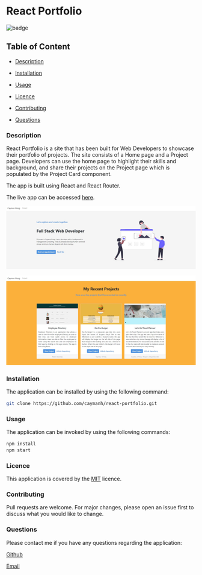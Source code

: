 # React Portfolio

![badge](https://img.shields.io/badge/license-MIT-brightgreen)

## Table of Content

  - [Description](#description)

  - [Installation](#installation)

  - [Usage](#usage)

  - [Licence](#licence)

  - [Contributing](#contributing)

  - [Questions](#questions)

 ### Description

React Portfolio is a site that has been built for Web Developers to showcase their portfolio of projects. The site consists of a Home page and a Project page.  Developers can use the home page to highlight their skills and background, and share their projects on the Project page which is populated by the Project Card component.

 The app is built using React and React Router. 

 The live app can be accessed [here](https://caymanh.github.io/react-portfolio/).

 <p align="center">
    <img alt="" src="https://github.com/caymanh/react-portfolio/blob/main/public/image/react-portfolio-01.JPG">
</p>
 <p align="center">
    <img alt="" src="https://github.com/caymanh/react-portfolio/blob/main/public/image/react-portfolio-03.JPG">
</p>
 

### Installation

The application can be installed by using the following command: 

```bash
git clone https://github.com/caymanh/react-portfolio.git
```

### Usage

The application can be invoked by using the following commands: 

```bash
npm install
npm start
```

### Licence

This application is covered by the [MIT](https://choosealicense.com/licenses/mit/) licence.

### Contributing

Pull requests are welcome. For major changes, please open an issue first to discuss what you would like to change.

### Questions

Please contact me if you have any questions regarding the application:

[Github](https://github.com/caymanh)

[Email](mailto:hengcayman@gmail.com)